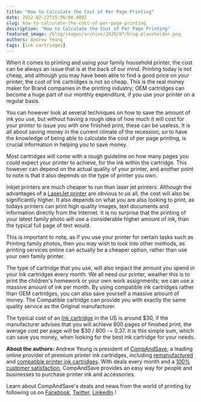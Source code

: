 ```yaml
---
title: "How to Calculate the Cost of Per Page Printing"
date: 2012-02-22T15:56:00.000Z
slug: how-to-calculate-the-cost-of-per-page-printing
description: "How to Calculate the Cost of Per Page Printing"
featured_image: /blog/images/archive/2020/07/blog-placeholder.png
authors: Andrew Yeung
tags: [ink cartridges]
---
```


When it comes to printing and using your family household printer, the cost can be always an issue that is at the back of our mind. Printing today is not cheap, and although you may have been able to find a good price on your printer, the cost of Ink cartridges is not so cheap. This is the real money maker for Brand companies in the printing industry; OEM cartridges can become a huge part of our monthly expenditure, if you use your printer on a regular basis.

You can however look at several techniques on how to save the amount of ink you use, but without having a rough idea of how much it will cost for your printer to issue you with one finished print, these can be useless. It is all about saving money in the current climate of the recession, so to have the knowledge of being able to calculate the cost of per page printing, is crucial information in helping you to save money. 

Most cartridges will come with a rough guideline on how many pages you could expect your printer to achieve, for the ink within the cartridge. This however can depend on the actual quality of your printer, and another point to note is that it also depends on the type of printer you own. 

Inkjet printers are much cheaper to run than laser jet printers. Although the advantages of a [LaserJet printer](https://www.compandsave.com/) are obvious to us all, the cost will also be significantly higher. It also depends on what you are also looking to print, as todays printers can print high quality images, text documents and information directly from the Internet. It is no surprise that the printing of your latest family photo will use a considerable higher amount of ink, than the typical full page of text would.

This is important to note, as if you use your printer for certain tasks such as Printing family photos, then you may wish to look into other methods, as printing services online can actually be a cheaper option, rather than use your own family printer. 

The type of cartridge that you use, will also impact the amount you spend in your Ink cartridges every month. We all need our printer, weather this is to print the children's homework or your own work assignments; we can use a massive amount of ink per month. By using compatible ink cartridges rather than OEM cartridges, you can also save yourself a massive amount of money. The Compatible cartridge can provide you with exactly the same quality service as the Original manufacturer. 

The typical cost of an [Ink cartridge](https://www.compandsave.com/) in the US is around $30, if the manufacturer advises that you will achieve 800 pages of finished print, the average cost per page will be $30 / 800 -= 0.37\. It is this simple sum, which can save you money, when looking for the best ink cartridge for your needs.

  
**About the authors:** Andrew Yeung is president of [CompAndSave](https://www.compandsave.com/), a leading online provider of premium printer ink cartridges, including [remanufactured](https://www.compandsave.com/help) and [compatible printer ink cartridges](https://www.compandsave.com/help). With deals every month and a [100% customer satisfaction](https://www.compandsave.com/help), CompAndSave provides an easy way for people and businesses to purchase printer ink and accessories.

Learn about CompAndSave's deals and news from the world of printing by following us on [Facebook](https://www.facebook.com/compandsave.ink), [Twitter](https://twitter.com/compandsave), [LinkedIn](https://www.linkedin.com) !